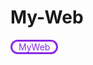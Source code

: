 # My-Web
   <div><a href="https://sefiideas.github.io/">  MyWeb  </a></div>
  <style>
        div{
            display: inline-block;
            border-radius: 20px;
            border: 3px solid blueviolet;
        }
        a{
            text-decoration: none;
            color: blueviolet;
            padding: 0px 10px;
            transition: all .8s ease;
        }
        div:hover a{
            background-color: blueviolet;
            color: aliceblue;
            
        }
  </style>
